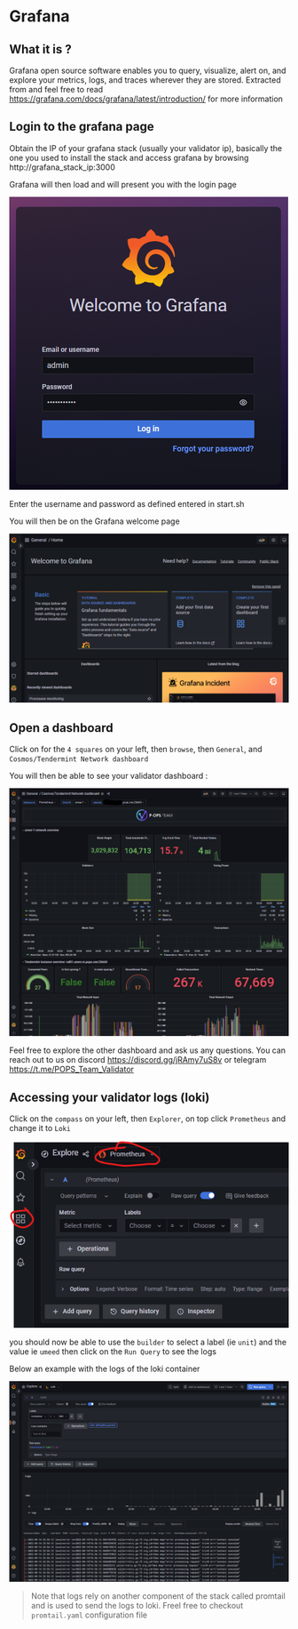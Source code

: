 # Grafana

## What it is ?

Grafana open source software enables you to query, visualize, alert on, and explore your metrics, logs, and traces wherever they are stored. Extracted from and feel free to read https://grafana.com/docs/grafana/latest/introduction/ for more information

## Login to the grafana page

Obtain the IP of your grafana stack (usually your validator ip), basically the one you used to install the stack and access grafana by browsing http://grafana_stack_ip:3000

Grafana will then load and will present you with the login page

![Grafana login screen](img/grafana-login.png?raw=true "Grafana login screen")

Enter the username and password as defined entered in start.sh

You will then be on the Grafana welcome page

![Grafana welcome](img/grafana-welcome.png?raw=true "Grafana welcome")

## Open a dashboard

Click on for the `4 squares` on your left, then `browse`, then `General`, and `Cosmos/Tendermint Network dashboard`

You will then be able to see your validator dashboard :

![Validator dashboard](img/grafana-validator-dashboard.png?raw=true "Validator dashboard")

Feel free to explore the other dashboard and ask us any questions. You can reach out to us on discord https://discord.gg/jRAmy7uS8v or telegram https://t.me/POPS_Team_Validator


## Accessing your validator logs (loki)

Click on the `compass` on your left, then `Explorer`, on top click `Prometheus` and change it to `Loki`

![Grafana explore](img/grafana-explore.png?raw=true "Grafana explore")

you should now be able to use the `builder` to select a label (ie `unit`) and the value ie `umeed` then click on the `Run Query` to see the logs

Below an example with the logs of the loki container

![Grafana logs](img/grafana-logs.png?raw=true "Grafana logs")

> Note that logs rely on another component of the stack called promtail and is used to send the logs to loki. Freel free to checkout `promtail.yaml` configuration file